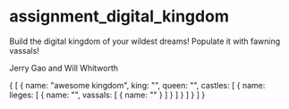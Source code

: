 # assignment_digital_kingdom
Build the digital kingdom of your wildest dreams! Populate it with fawning vassals!


Jerry Gao and Will Whitworth

{
  [
    {
      name: "awesome kingdom",
      king: "",
      queen: "",
      castles: [
                 {
                   name:
                   lieges: [
                             {
                               name: "",
                               vassals: [
                                          { name: "" }
                                        ]
                             }
                           ]
                 }
               ]
    }
  ]
}
